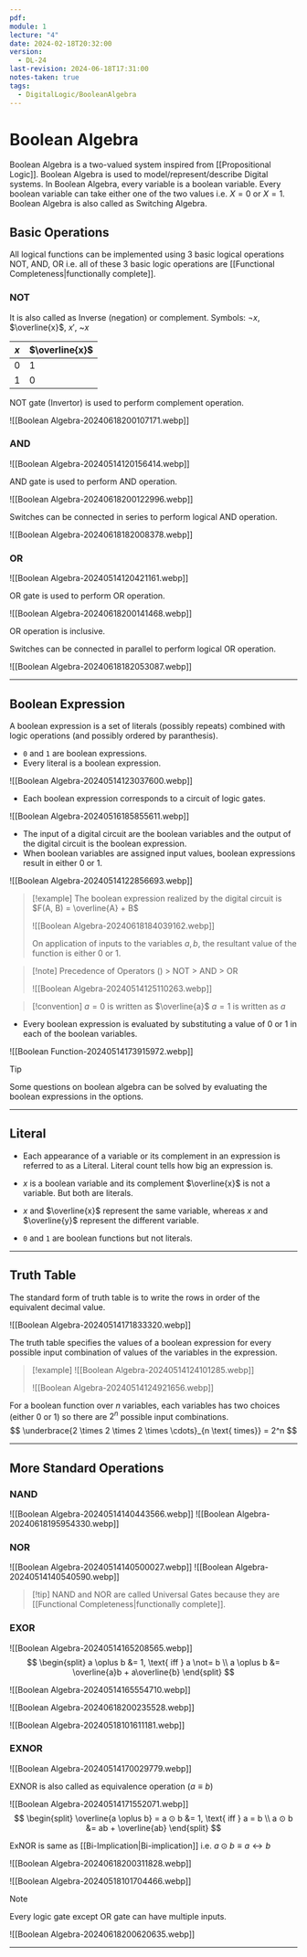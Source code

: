 ```yaml
---
pdf: 
module: 1
lecture: "4"
date: 2024-02-18T20:32:00
version:
  - DL-24
last-revision: 2024-06-18T17:31:00
notes-taken: true
tags:
  - DigitalLogic/BooleanAlgebra
---
```

# Boolean Algebra
Boolean Algebra is a two-valued system inspired from [[Propositional Logic]].
Boolean Algebra is used to model/represent/describe Digital systems.
In Boolean Algebra, every variable is a boolean variable. Every boolean variable can take either one of the two values i.e. $X = 0$ or $X = 1$.
Boolean Algebra is also called as Switching Algebra.

## Basic Operations
All logical functions can be implemented using 3 basic logical operations NOT, AND, OR i.e. all of these 3 basic logic operations are [[Functional Completeness|functionally complete]].

### NOT
It is also called as Inverse (negation) or complement. 
Symbols:  $\neg x$, $\overline{x}$, $x'$, ~$x$ 

| $x$ | $\overline{x}$ |
| --- | -------------- |
| 0   | 1              |
| 1   | 0              |
NOT gate (Invertor) is used to perform complement operation.

![[Boolean Algebra-20240618200107171.webp]]

### AND

![[Boolean Algebra-20240514120156414.webp]]

AND gate is used to perform AND operation.

![[Boolean Algebra-20240618200122996.webp]]

Switches can be connected in series to perform logical AND operation.

![[Boolean Algebra-20240618182008378.webp]]

### OR

![[Boolean Algebra-20240514120421161.webp]]

OR gate is used to perform OR operation.

![[Boolean Algebra-20240618200141468.webp]]

OR operation is inclusive.

Switches can be connected in parallel to perform logical OR operation.

![[Boolean Algebra-20240618182053087.webp]]

---
## Boolean Expression
A boolean expression is a set of literals (possibly repeats) combined with logic operations (and possibly ordered by paranthesis).

- `0` and `1` are boolean expressions.
- Every literal is a boolean expression.

![[Boolean Algebra-20240514123037600.webp]]

- Each boolean expression corresponds to a circuit of logic gates. 

![[Boolean Algebra-20240516185855611.webp]]

- The input of a digital circuit are the boolean variables and the output of the digital circuit is the boolean expression.
- When boolean variables are assigned input values, boolean expressions result in either $0$ or $1$.

![[Boolean Algebra-20240514122856693.webp]]

> [!example] 
> The boolean expression realized by the digital circuit is $F(A, B) = \overline{A} + B$
> 
> ![[Boolean Algebra-20240618184039162.webp]]
> 
> On application of inputs to the variables $a, b$, the resultant value of the function is either $0$ or $1$.

> [!note] Precedence of Operators 
> () > NOT > AND > OR
> 
> ![[Boolean Algebra-20240514125110263.webp]]

> [!convention] 
> $a = 0$ is written as $\overline{a}$
> $a = 1$ is written as $a$

- Every boolean expression is evaluated by substituting a value of 0 or 1 in each of the boolean variables.

![[Boolean Function-20240514173915972.webp]]

> [!tip] 
> Some questions on boolean algebra can be solved by evaluating the boolean expressions in the options.

---
## Literal

- Each appearance of a variable or its complement in an expression is referred to as a Literal. Literal count tells how big an expression is.

- $x$ is a boolean variable and its complement $\overline{x}$ is not a variable. But both are literals.
- $x$ and $\overline{x}$ represent the same variable, whereas $x$ and $\overline{y}$ represent the different variable.
- `0` and `1` are boolean functions but not literals.

---
## Truth Table

The standard form of truth table is to write the rows in order of the equivalent decimal value.

![[Boolean Algebra-20240514171833320.webp]]

The truth table specifies the values of a boolean expression for every possible input combination of values of the variables in the expression.

> [!example] 
> ![[Boolean Algebra-20240514124101285.webp]]
> 
> ![[Boolean Algebra-20240514124921656.webp]]

For a boolean function over $n$ variables, each variables has two choices (either 0 or 1) so there are $2^n$ possible input combinations.
$$
\underbrace{2 \times 2 \times 2 \times \cdots}_{n \text{ times}} = 2^n
$$

---
## More Standard Operations
### NAND

![[Boolean Algebra-20240514140443566.webp]]
![[Boolean Algebra-20240618195954330.webp]]

### NOR

![[Boolean Algebra-20240514140500027.webp]]
![[Boolean Algebra-20240514140540590.webp]]

> [!tip] NAND and NOR are called Universal Gates because they are [[Functional Completeness|functionally complete]].

### EXOR

![[Boolean Algebra-20240514165208565.webp]]
$$
\begin{split}
a \oplus b &= 1, \text{ iff } a \not= b \\
a \oplus b &= \overline{a}b + a\overline{b}
\end{split}
$$

![[Boolean Algebra-20240514165554710.webp]]

![[Boolean Algebra-20240618200235528.webp]]

![[Boolean Algebra-20240518101611181.webp]]

### EXNOR

![[Boolean Algebra-20240514170029779.webp]]

EXNOR is also called as equivalence operation ($a \equiv b$)

![[Boolean Algebra-20240514171552071.webp]]
$$
\begin{split}
\overline{a \oplus b} = a ⊙ b &= 1, \text{ iff } a = b \\
a ⊙ b &= ab + \overline{ab}
\end{split}
$$

ExNOR is same as [[Bi-Implication|Bi-implication]] i.e. $a ⊙ b \equiv a \leftrightarrow b$

![[Boolean Algebra-20240618200311828.webp]]

![[Boolean Algebra-20240518101704466.webp]]

> [!note] 
> Every logic gate except OR gate can have multiple inputs.
> 
> ![[Boolean Algebra-20240618200620635.webp]]

---

